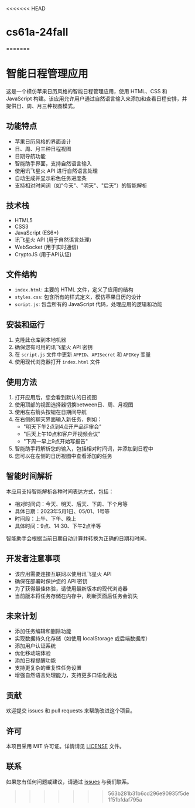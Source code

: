 <<<<<<< HEAD
# cs61a-24fall
=======
# 智能日程管理应用

这是一个模仿苹果日历风格的智能日程管理应用，使用 HTML、CSS 和 JavaScript 构建。该应用允许用户通过自然语言输入来添加和查看日程安排，并提供日、周、月三种视图模式。

## 功能特点

- 苹果日历风格的界面设计
- 日、周、月三种日程视图
- 日期导航功能
- 智能助手界面，支持自然语言输入
- 使用讯飞星火 API 进行自然语言处理
- 自动生成并显示彩色任务进度条
- 支持相对时间词（如"今天"、"明天"、"后天"）的智能解析

## 技术栈

- HTML5
- CSS3
- JavaScript (ES6+)
- 讯飞星火 API (用于自然语言处理)
- WebSocket (用于实时通信)
- CryptoJS (用于API认证)

## 文件结构

- `index.html`: 主要的 HTML 文件，定义了应用的结构
- `styles.css`: 包含所有的样式定义，模仿苹果日历的设计
- `script.js`: 包含所有的 JavaScript 代码，处理应用的逻辑和功能

## 安装和运行

1. 克隆此仓库到本地机器
2. 确保您有可用的讯飞星火 API 密钥
3. 在 `script.js` 文件中更新 `APPID`、`APISecret` 和 `APIKey` 变量
4. 使用现代浏览器打开 `index.html` 文件

## 使用方法

1. 打开应用后，您会看到默认的日视图
2. 使用顶部的视图选择器切换between日、周、月视图
3. 使用左右箭头按钮在日期间导航
4. 在右侧的聊天界面输入新任务，例如：
   - "明天下午2点到4点开产品评审会"
   - "后天上午10点和客户开视频会议"
   - "下周一早上9点开始写报告"
5. 智能助手将解析您的输入，包括相对时间词，并添加到日程中
6. 您可以在左侧的日历视图中查看添加的任务

## 智能时间解析

本应用支持智能解析各种时间表达方式，包括：
- 相对时间词：今天、明天、后天、下周、下个月等
- 具体日期：2023年5月1日、05/01、1号等
- 时间段：上午、下午、晚上
- 具体时间：9点、14:30、下午2点半等

智能助手会根据当前日期自动计算并转换为正确的日期和时间。

## 开发者注意事项

- 该应用需要连接互联网以使用讯飞星火 API
- 确保在部署时保护您的 API 密钥
- 为了获得最佳体验，请使用最新版本的现代浏览器
- 当前版本将任务存储在内存中，刷新页面后任务会消失

## 未来计划

- 添加任务编辑和删除功能
- 实现数据持久化存储（如使用 localStorage 或后端数据库）
- 添加用户认证系统
- 优化移动端体验
- 添加日程提醒功能
- 支持更复杂的重复性任务设置
- 增强自然语言处理能力，支持更多口语化表达

## 贡献

欢迎提交 issues 和 pull requests 来帮助改进这个项目。

## 许可

本项目采用 MIT 许可证。详情请见 [LICENSE](LICENSE) 文件。

## 联系

如果您有任何问题或建议，请通过 [issues](https://github.com/yourusername/your-repo-name/issues) 与我们联系。
>>>>>>> 563b281b31b6cd296e90935f5de1f51bfdaf795a
